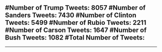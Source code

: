 #Number of Trump Tweets: 8057
#Number of Sanders Tweets: 7430
#Number of Clinton Tweets: 5499
#Number of Rubio Tweets: 2211
#Number of Carson Tweets: 1647
#Number of Bush Tweets: 1082
#Total Number of Tweets:  
---
---
